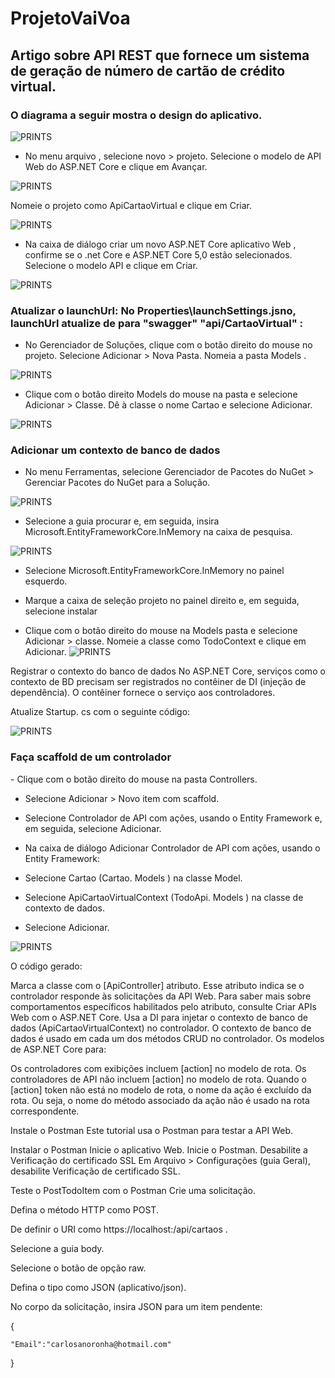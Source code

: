 # ProjetoVaiVoa

<h2>

Artigo sobre API REST que fornece um sistema de geração de número de cartão de crédito virtual.

</h2>

<h3>O diagrama a seguir mostra o design do aplicativo.</h3>

![PRINTS](./imagem/architecture.png)

- No menu arquivo , selecione novo > projeto.
Selecione o modelo de API Web do ASP.NET Core e clique em Avançar.

![PRINTS](./imagem/CriandoProjeto.png)

Nomeie o projeto como ApiCartaoVirtual e clique em Criar.

![PRINTS](./imagem/nomeProjeto.png)

-  Na caixa de diálogo criar um novo ASP.NET Core aplicativo Web , confirme se o .net Core e ASP.NET Core 5,0 estão selecionados. Selecione o modelo API e clique em Criar.

![PRINTS](./imagem/InfAdds.png)

<h3>
Atualizar o launchUrl:
No Properties\launchSettings.jsno, launchUrl atualize de para "swagger" "api/CartaoVirtual" :

</h3>

- No Gerenciador de Soluções, clique com o botão direito do mouse no projeto. Selecione Adicionar > Nova Pasta. Nomeia a pasta Models .

![PRINTS](./imagem/addModels.png)
- Clique com o botão direito Models do mouse na pasta e selecione Adicionar > Classe. Dê à classe o nome Cartao e selecione Adicionar.


![PRINTS](./imagem/addClassCartao.png)


<h3>
Adicionar um contexto de banco de dados
</h3>

 - No menu Ferramentas, selecione Gerenciador de Pacotes do NuGet > Gerenciar Pacotes do NuGet para a Solução.

![PRINTS](./imagem/addBdNuGet.png)

 - Selecione a guia procurar e, em seguida, insira Microsoft.EntityFrameworkCore.InMemory na caixa de pesquisa.

![PRINTS](./imagem/InstallEF.png)
 - Selecione Microsoft.EntityFrameworkCore.InMemory no painel esquerdo.
 - Marque a caixa de seleção projeto no painel direito e, em seguida, selecione instalar


 - Clique com o botão direito do mouse na Models pasta e selecione Adicionar > classe. Nomeie a classe como TodoContext e clique em Adicionar.
![PRINTS](./imagem/classContext.png)

Registrar o contexto do banco de dados
No ASP.NET Core, serviços como o contexto de BD precisam ser registrados no contêiner de DI (injeção de dependência). O contêiner fornece o serviço aos controladores.

Atualize Startup. cs com o seguinte código:

![PRINTS](./imagem/ConfigureService.png)

<h3>
Faça scaffold de um controlador
</h3>
- Clique com o botão direito do mouse na pasta Controllers.

 - Selecione Adicionar > Novo item com scaffold.

- Selecione Controlador de API com ações, usando o Entity Framework e, em seguida, selecione Adicionar.

- Na caixa de diálogo Adicionar Controlador de API com ações, usando o Entity Framework:

- Selecione Cartao (Cartao. Models ) na classe Model.
- Selecione ApiCartaoVirtualContext (TodoApi. Models ) na classe de contexto de dados.
- Selecione Adicionar.

![PRINTS](./imagem/CriandoScafold.png)

O código gerado:

Marca a classe com o [ApiController] atributo. Esse atributo indica se o controlador responde às solicitações da API Web. Para saber mais sobre comportamentos específicos habilitados pelo atributo, consulte Criar APIs Web com o ASP.NET Core.
Usa a DI para injetar o contexto de banco de dados (ApiCartaoVirtualContext) no controlador. O contexto de banco de dados é usado em cada um dos métodos CRUD no controlador.
Os modelos de ASP.NET Core para:

Os controladores com exibições incluem [action] no modelo de rota.
Os controladores de API não incluem [action] no modelo de rota.
Quando o [action] token não está no modelo de rota, o nome da ação é excluído da rota. Ou seja, o nome do método associado da ação não é usado na rota correspondente.


Instale o Postman
Este tutorial usa o Postman para testar a API Web.

Instalar o Postman
Inicie o aplicativo Web.
Inicie o Postman.
Desabilite a Verificação do certificado SSL
Em Arquivo > Configurações (guia Geral), desabilite Verificação de certificado SSL.

Teste o PostTodoItem com o Postman
Crie uma solicitação.

Defina o método HTTP como POST.

De definir o URI como https://localhost:<port>/api/cartaos . 

Selecione a guia body.

Selecione o botão de opção raw.

Defina o tipo como JSON (aplicativo/json).

No corpo da solicitação, insira JSON para um item pendente:

{
    
    "Email":"carlosanoronha@hotmail.com"
    
  }

  
  
